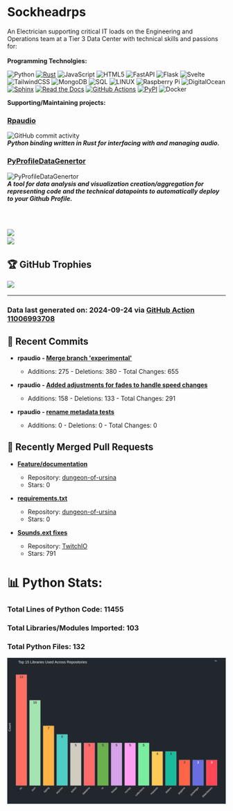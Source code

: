 # Sockheadrps
 An Electrician supporting critical IT loads on the Engineering and Operations team at a Tier 3 Data Center with technical skills and passions for:
<br>
<br>
**Programming Technolgies:**


![Python](https://img.shields.io/badge/python-3670A0?style=plastic&logo=python&logoColor=ffdd54) 
[![Rust](https://img.shields.io/badge/Rust-%23000000.svg?e&logo=rust&logoColor=white)](#) 
![JavaScript](https://img.shields.io/badge/javascript-%23323330.svg?style=plastic&logo=javascript&logoColor=%23F7DF1E) 
![HTML5](https://img.shields.io/badge/html5-%23E34F26.svg?style=plastic&logo=html5&logoColor=white) 
![FastAPI](https://img.shields.io/badge/FastAPI-005571?style=plastic&logo=fastapi)
![Flask](https://img.shields.io/badge/flask-%23000.svg?style=plastic&logo=flask&logoColor=white) 
![Svelte](https://img.shields.io/badge/svelte-%23f1413d.svg?style=plastic&logo=svelte&logoColor=white) 
![TailwindCSS](https://img.shields.io/badge/tailwindcss-%2338B2AC.svg?style=plastic&logo=tailwind-css&logoColor=white) 
![MongoDB](https://img.shields.io/badge/MongoDB-%234ea94b.svg?style=plastic&logo=mongodb&logoColor=white) 
![SQL](https://img.shields.io/badge/sql-%2300f.svg?style=plastic&logo=mysql&logoColor=white)
![LINUX](https://img.shields.io/badge/Linux-FCC624?style=plastic&logo=linux&logoColor=black)
![Raspberry Pi](https://img.shields.io/badge/-RaspberryPi-C51A4A?style=plastic&logo=Raspberry-Pi)
![DigitalOcean](https://img.shields.io/badge/DigitalOcean-%230167ff.svg?style=plastic&logo=digitalOcean&logoColor=white)
[![Sphinx](https://img.shields.io/badge/Sphinx-000?logo=sphinx&logoColor=fff)](#)
[![Read the Docs](https://img.shields.io/badge/Read%20the%20Docs-8CA1AF?logo=readthedocs&logoColor=fff)](#)
[![GitHub Actions](https://img.shields.io/badge/GitHub_Actions-2088FF?logo=github-actions&logoColor=white)](#)
[![PyPI](https://img.shields.io/badge/PyPI-3775A9?logo=pypi&logoColor=fff)](#)
![Docker](https://img.shields.io/badge/Docker-blue?logo=docker&logoColor=white)
<br>

**Supporting/Maintaining projects:**

### [Rpaudio]()
![GitHub commit activity](https://img.shields.io/github/commit-activity/t/sockheadrps/rpaudio)    
***Python binding written in Rust for interfacing with and managing audio.***


###  [PyProfileDataGenertor](https://github.com/sockheadrps/PyProfileDataGen)
![PyProfileDataGenertor](https://img.shields.io/github/commit-activity/t/sockheadrps/PyProfileDataGen?color=orange)  
***A tool for data analysis and visualization creation/aggregation for representing code and the technical datapoints to automatically deploy to your Github Profile.***

<br>
<br>




![](https://github-readme-stats.vercel.app/api?username=sockheadrps&theme=radical&hide_border=false&include_all_commits=true&count_private=true)<br/>
![](https://github-readme-stats.vercel.app/api/top-langs/?username=sockheadrps&theme=radical&hide_border=false&include_all_commits=true&count_private=true&layout=compact)

## 🏆 GitHub Trophies

![](https://github-profile-trophy.vercel.app/?username=sockheadrps&theme=radical&no-frame=false&no-bg=true&margin-w=4)


---


### Data last generated on: 2024-09-24 via [GitHub Action 11006993708](https://github.com/sockheadrps/sockheadrps/actions/runs/11006993708)

## 🚀 Recent Commits

- **rpaudio - [Merge branch 'experimental'](https://github.com/sockheadrps/rpaudio/commit/fa3fc383dcaa4d3d4b64a11deb35b555991056e0)**
  - Additions: 275 - Deletions: 380 - Total Changes: 655

- **rpaudio - [Added adjustments for fades to handle speed changes](https://github.com/sockheadrps/rpaudio/commit/85c9f17c60fe07b953fdf54a8291a13e9e5822e1)**
  - Additions: 158 - Deletions: 133 - Total Changes: 291

- **rpaudio - [rename metadata tests](https://github.com/sockheadrps/rpaudio/commit/fa3a5ab4532da0518e621306cbb8f1cacc5464ef)**
  - Additions: 0 - Deletions: 0 - Total Changes: 0


## 🔀 Recently Merged Pull Requests

- **[Feature/documentation](https://github.com/drinkincode/dungeon-of-ursina/pull/6)**
  - Repository: [dungeon-of-ursina](https://github.com/drinkincode/dungeon-of-ursina)
  - Stars: 0

- **[requirements.txt](https://github.com/drinkincode/dungeon-of-ursina/pull/2)**
  - Repository: [dungeon-of-ursina](https://github.com/drinkincode/dungeon-of-ursina)
  - Stars: 0

- **[Sounds.ext fixes](https://github.com/PythonistaGuild/TwitchIO/pull/454)**
  - Repository: [TwitchIO](https://github.com/PythonistaGuild/TwitchIO)
  - Stars: 791

# 📊 Python Stats:

### Total Lines of Python Code: 11455
### Total Libraries/Modules Imported: 103
### Total Python Files: 132
![](DataVisuals/data.gif)

